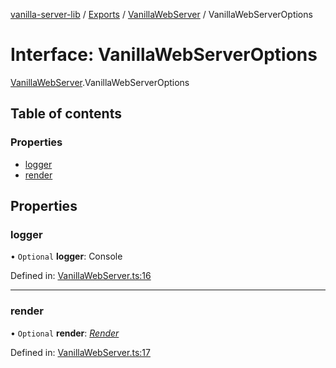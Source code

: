[vanilla-server-lib](../README.md) / [Exports](../modules.md) / [VanillaWebServer](../modules/vanillawebserver.md) / VanillaWebServerOptions

# Interface: VanillaWebServerOptions

[VanillaWebServer](../modules/vanillawebserver.md).VanillaWebServerOptions

## Table of contents

### Properties

- [logger](vanillawebserver.vanillawebserveroptions.md#logger)
- [render](vanillawebserver.vanillawebserveroptions.md#render)

## Properties

### logger

• `Optional` **logger**: Console

Defined in: [VanillaWebServer.ts:16](https://github.com/mrdenysu/vanilla-server-lib/blob/e383c84/src/VanillaWebServer.ts#L16)

___

### render

• `Optional` **render**: [*Render*](write.render.md)

Defined in: [VanillaWebServer.ts:17](https://github.com/mrdenysu/vanilla-server-lib/blob/e383c84/src/VanillaWebServer.ts#L17)
